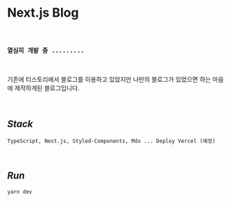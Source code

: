 # Next.js Blog

<br>

### `열심히 개발 중 .........`

<br>

기존에 티스토리에서 블로그를 이용하고 있었지만 나만의 블로그가 있었으면 하는 마음에 제작하게된 블로그입니다.

<br>

## **_Stack_**

```
TypeScript, Next.js, Styled-Components, Mdx ... Deploy Vercel (예정)
```

<br>

## **_Run_**

```
yarn dev
```
